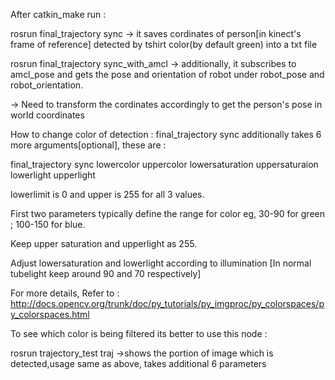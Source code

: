 After catkin_make
run : 

rosrun final_trajectory sync 
-> it saves cordinates of person[in kinect's frame of reference] detected by tshirt color(by default green) into a txt file

rosrun final_trajectory sync_with_amcl
-> additionally, it subscribes to amcl_pose and gets the pose and orientation of robot under robot_pose and robot_orientation.

-> Need to transform the cordinates accordingly to get the person's pose in world coordinates


How to change color of detection : 
final_trajectory sync additionally takes 6 more arguments[optional], these are :

final_trajectory sync lowercolor uppercolor lowersaturation uppersaturaion lowerlight upperlight

lowerlimit is 0 and upper is 255 for all 3 values.

First two parameters typically define the range for color eg, 30-90 for green ; 100-150 for blue.

Keep upper saturation and upperlight as 255.

Adjust lowersaturation and lowerlight according to illumination [In normal tubelight keep around 90 and 70 respectively]

For more details, Refer to : http://docs.opencv.org/trunk/doc/py_tutorials/py_imgproc/py_colorspaces/py_colorspaces.html  


To see which color is being filtered its better to use this node :

rosrun trajectory_test traj
->shows the portion of image which is detected,usage same as above, takes additional 6 parameters
